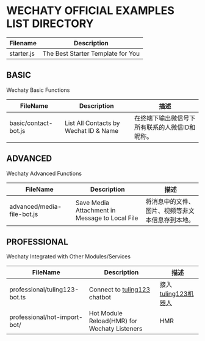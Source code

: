 # WECHATY OFFICIAL EXAMPLES LIST DIRECTORY

| Filename        | Description |
| ---             | ---         |
| starter.js      | The Best Starter Template for You |

## BASIC

Wechaty Basic Functions

| FileName            | Description | 描述 |
| ---                 | ---   | ---         |
| basic/contact-bot.js      | List All Contacts by Wechat ID & Name | 在终端下输出微信号下所有联系的人微信ID和昵称。|

## ADVANCED

Wechaty Advanced Functions

| FileName            | Description | 描述 |
| ---                 | ---   | ---         |
| advanced/media-file-bot.js   | Save Media Attachment in Message to Local File | 将消息中的文件、图片、视频等非文本信息存到本地。 |

## PROFESSIONAL

Wechaty Integrated with Other Modules/Services

| FileName            | Description | 描述 |
| ---                 | ---   | ---         |
| professional/tuling123-bot.ts    | Connect to [tuling123](http://www.tuling123.com/) chatbot | 接入[tuling123机器人](http://www.tuling123.com/) |
| professional/hot-import-bot/ | Hot Module Reload(HMR) for Wechaty Listeners | HMR |
